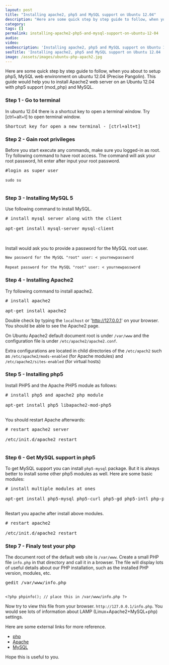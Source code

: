 ```yaml
---
layout: post
title: "Installing apache2, php5 and MySQL support on Ubuntu 12.04"
description: "Here are some quick step by step guide to follow, when you about to setup php5, MySQL web environment on ubuntu 12.04 (Precise Pangolin). This guide would help you to install Apache2 web server on an Ubuntu 12.04 with php5 support (mod_php) and MySQL."
category: 
tags: []
permalink: installing-apache2-php5-and-mysql-support-on-ubuntu-12-04
audio: 
video: 
seoDescription: 'Installing apache2, php5 and MySQL support on Ubuntu 12.04 by Gayan Virajith'
seoTitle: 'Installing apache2, php5 and MySQL support on Ubuntu 12.04 | Gayan Virajith'
image: /assets/images/ubuntu-php-apach2.jpg
---
```


Here are some quick step by step guide to follow, when you about to setup php5, MySQL web environment on ubuntu 12.04
(Precise Pangolin). This guide would help you to install Apache2 web server on an Ubuntu 12.04 with php5
support (mod_php) and MySQL.

### Step 1 - Go to terminal

In ubuntu 12.04 there is a shortcut key to open a terminal window. Try [ctrl+alt+t] to open terminal window.

<pre>
Shortcut key for open a new terminal - [ctrl+alt+t] 
</pre>

### Step 2 - Gain root privileges

Before you start execute any commands, make sure you logged-in as root. Try following command to have root access.
The command will ask your root password, hit enter after input your root password.

<pre class="terminal">
#login as super user<br/>
<code>sudo su</code><br/>
</pre>

### Step 3 - Installing MySQL 5

Use following command to install MySQL. 

<pre class="terminal">
# install mysql server along with the client<br/>
apt-get install mysql-server mysql-client<br/>

</pre>

Install would ask you to provide a password for the MySQL root user. 

`New password for the MySQL "root" user: < yournewpassword`<br/><br/>
`Repeat password for the MySQL "root" user: < yournewpassword`<br/>

### Step 4 - Installing Apache2

Try following command to install apache2.

<pre class="terminal">
# install apache2<br/>
apt-get install apache2
</pre>

Double check by typing the `localhost` or 'http://127.0.0.1' on your browser. You should be able to see the Apache2 page.

On Ubuntu Apache2 default document root is under `/var/www` and the configuration file is
 under `/etc/apache2/apache2.conf`.

Extra configurations are located in child directories of the `/etc/apach2` such as `/etc/apache2/mods-enabled`
 (for Apache modules) and `/etc/apache2/sites-enabled` (for virtual hosts)

### Step 5 - Installing php5

Install PHP5 and the Apache PHP5 module as follows:

<pre class="terminal">
# install php5 and apache2 php module<br/>
apt-get install php5 libapache2-mod-php5<br/>
</pre>

You should restart Apache afterwards:

<pre class="terminal">
# restart apache2 server<br/>
/etc/init.d/apache2 restart<br/>
</pre>

### Step 6 - Get MySQL support in php5

To get MySQL support you can install `php5-mysql` package. But it is always better to install some other php5 modules
as well. Here are some basic modules:

<pre class="terminal">
# install multiple modules at ones<br/>
apt-get install php5-mysql php5-curl php5-gd php5-intl php-pear php5-imagick php5-imap php5-mcrypt php5-memcache php5-ming php5-ps php5-pspell php5-recode php5-snmp php5-sqlite php5-tidy php5-xmlrpc php5-xsl<br/>
</pre>

Restart you apache after install above modules.

<pre class="terminal">
# restart apache2<br/>
/etc/init.d/apache2 restart
</pre>

### Step 7 - Finaly test your php 

The document root of the default web site is `/var/www`. Create a small PHP file `info.php` in that directory
 and call it in a browser. The file will display lots of useful details about our PHP installation, such as the
 installed PHP version, modules, etc.

<pre class="terminal">
gedit /var/www/info.php<br/>
</pre>

`<?php phpinfo(); // place this in /var/www/info.php ?>`<br/>

Now try to view this file from your browser. `http://127.0.0.1/info.php`. You would see lots of information about LAMP
(Linux+Apache2+MySQL+php) settings.

Here are some external links for more reference.

 - [php](http://www.php.net/)
 - [Apache](http://httpd.apache.org/)
 - [MySQL](http://www.mysql.com/)

Hope this is useful to you. 
